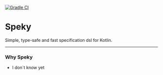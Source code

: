 [![Gradle CI](https://github.com/iEAmi/speky/actions/workflows/gradle-ci.yml/badge.svg?branch=main)](https://github.com/iEAmi/speky/actions/workflows/gradle-ci.yml)

# Speky
Simple, type-safe and fast specification dsl for Kotlin.

---
### Why Speky
* I don`t know yet
